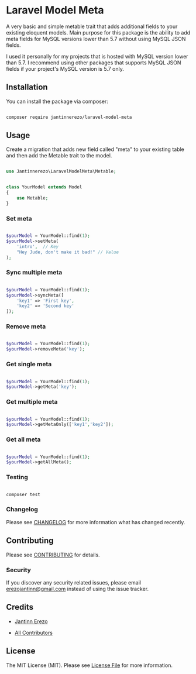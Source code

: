 # Laravel Model Meta

A very basic and simple metable trait that adds additional fields to your existing eloquent models. Main purpose for this package is the ability to add meta fields for MySQL versions lower than 5.7 without using MySQL JSON fields.

I used it personally for my projects that is hosted with MySQL version lower than 5.7. I recommend using other packages that supports MySQL JSON fields if your project's MySQL version is 5.7 only.

## Installation

You can install the package via composer:

```bash

composer require jantinnerezo/laravel-model-meta

```

## Usage

Create a migration that adds new field called "meta" to your existing table and then add the Metable trait to the model.

```php

use Jantinnerezo\LaravelModelMeta\Metable;


class YourModel extends Model
{
	use Metable;
}

```

### Set meta

```php

$yourModel = YourModel::find(1);
$yourModel->setMeta(
	'intro',  // Key
	"Hey Jude, don't make it bad!" // Value
);

```

### Sync multiple meta

```php

$yourModel = YourModel::find(1);
$yourModel->syncMeta([
	'key1' => 'First key',
	'key2' => 'Second key'
]);

```

### Remove meta

```php

$yourModel = YourModel::find(1);
$yourModel->removeMeta('key');

```

### Get single meta

```php

$yourModel = YourModel::find(1);
$yourModel->getMeta('key');

```

### Get multiple meta

```php

$yourModel = YourModel::find(1);
$yourModel->getMetaOnly(['key1','key2']);

```

### Get all meta

```php

$yourModel = YourModel::find(1);
$yourModel->getAllMeta();

```

### Testing

```bash

composer test

```

### Changelog

Please see [CHANGELOG](CHANGELOG.md) for more information what has changed recently.

## Contributing

Please see [CONTRIBUTING](CONTRIBUTING.md) for details.

### Security

If you discover any security related issues, please email erezojantinn@gmail.com instead of using the issue tracker.

## Credits

-   [Jantinn Erezo](https://github.com/jantinnerezo)

-   [All Contributors](../../contributors)

## License

The MIT License (MIT). Please see [License File](LICENSE.md) for more information.
